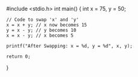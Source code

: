#include <stdio.h>
int main()
{
    int x = 75, y = 50;
 
    // Code to swap 'x' and 'y'
    x = x + y; // x now becomes 15
    y = x - y; // y becomes 10
    x = x - y; // x becomes 5
 
    printf("After Swapping: x = %d, y = %d", x, y);
 
    return 0;
}
